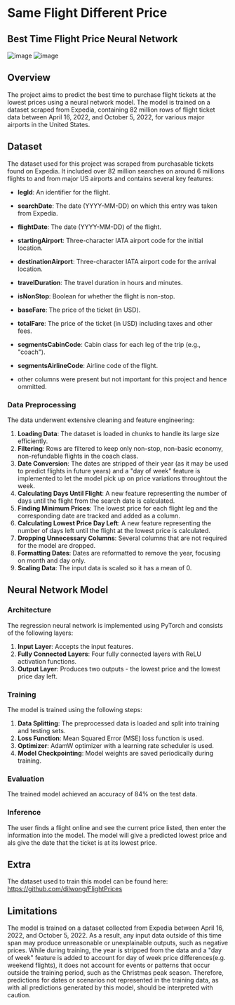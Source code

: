 # Same Flight Different Price
## Best Time Flight Price Neural Network

![image](https://github.com/ngivan2004/best-time-flight-price-neural-network/assets/61515871/f61a212c-3bed-4080-9935-7bf3267a965f)
![image](https://github.com/ngivan2004/best-time-flight-price-neural-network/assets/61515871/afc7b8cd-28cc-4e0f-afaf-70166bf54a6a)



## Overview

The  project aims to predict the best time to purchase flight tickets at the lowest prices using a neural network model. The model is trained on a dataset scraped from Expedia, containing 82 million rows of flight ticket data between April 16, 2022, and October 5, 2022, for various major airports in the United States.

## Dataset

The dataset used for this project was scraped from purchasable tickets found on Expedia. It included over 82 million searches on around 6 millions flights to and from major US airports and contains several key features:

- **legId**: An identifier for the flight.
- **searchDate**: The date (YYYY-MM-DD) on which this entry was taken from Expedia.
- **flightDate**: The date (YYYY-MM-DD) of the flight.
- **startingAirport**: Three-character IATA airport code for the initial location.
- **destinationAirport**: Three-character IATA airport code for the arrival location.
- **travelDuration**: The travel duration in hours and minutes.
- **isNonStop**: Boolean for whether the flight is non-stop.
- **baseFare**: The price of the ticket (in USD).
- **totalFare**: The price of the ticket (in USD) including taxes and other fees.
- **segmentsCabinCode**: Cabin class for each leg of the trip (e.g., "coach").
- **segmentsAirlineCode**: Airline code of the flight.

- other columns were present but not important for this project and hence ommitted.

### Data Preprocessing

The data underwent extensive cleaning and feature engineering:

1. **Loading Data**: The dataset is loaded in chunks to handle its large size efficiently.
2. **Filtering**: Rows are filtered to keep only non-stop, non-basic economy, non-refundable flights in the coach class.
3. **Date Conversion**: The dates are stripped of their year (as it may be used to predict flights in future years) and a "day of week" feature is implemented to let the model pick up on price variations throughtout the week.
4. **Calculating Days Until Flight**: A new feature representing the number of days until the flight from the search date is calculated.
5. **Finding Minimum Prices**: The lowest price for each flight leg and the corresponding date are tracked and added as a column.
7. **Calculating Lowest Price Day Left**: A new feature representing the number of days left until the flight at the lowest price is calculated.
8. **Dropping Unnecessary Columns**: Several columns that are not required for the model are dropped.
9. **Formatting Dates**: Dates are reformatted to remove the year, focusing on month and day only.
10. **Scaling Data**: The input data is scaled so it has a mean of 0.

## Neural Network Model

### Architecture

The regression neural network is implemented using PyTorch and consists of the following layers:

1. **Input Layer**: Accepts the input features.
2. **Fully Connected Layers**: Four fully connected layers with ReLU activation functions.
3. **Output Layer**: Produces two outputs - the lowest price and the lowest price day left.

### Training

The model is trained using the following steps:

1. **Data Splitting**: The preprocessed data is loaded and split into training and testing sets.
4. **Loss Function**: Mean Squared Error (MSE) loss function is used.
5. **Optimizer**: AdamW optimizer with a learning rate scheduler is used.
7. **Model Checkpointing**: Model weights are saved periodically during training.

### Evaluation

The trained model achieved an accuracy of 84% on the test data.


### Inference

The user finds a flight online and see the current price listed, then enter the information into the model. The model will give a predicted lowest price and als give the date that the ticket is at its lowest price.

## Extra

The dataset used to train this model can be found here: https://github.com/dilwong/FlightPrices


## Limitations


The model is trained on a dataset collected from Expedia between April 16, 2022, and October 5, 2022. As a result, any input data outside of this time span may produce unreasonable or unexplainable outputs, such as negative prices. While during training, the year is stripped from the data and a "day of week" feature is added to account for day of week price differences(e.g. weekend flights), it does not account for events or patterns that occur outside the training period, such as the Christmas peak season. Therefore, predictions for dates or scenarios not represented in the training data, as with all predictions generated by this model, should be interpreted with caution.
